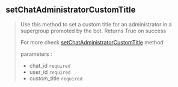## setChatAdministratorCustomTitle

> Use this method to set a custom title for an administrator in a supergroup promoted by the bot. Returns True on success
>
> For more check [setChatAdministratorCustomTitle](https://core.telegram.org/bots/api#setchatadministratorcustomtitle) method
>
> parameters :
>
> - chat_id `required`
> - user_id `required`
> - custom_title `required`
